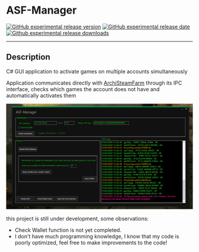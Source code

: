 # ASF-Manager

[![GitHub experimental release version](https://img.shields.io/github/release/Cappi1998/ASF-Manager/all.svg?label=Experimental&maxAge=600)](https://github.com/Cappi1998/ASF-Manager/releases)
[![GitHub experimental release date](https://img.shields.io/github/release-date-pre/Cappi1998/ASF-Manager.svg?label=Released&maxAge=600)](https://github.com/Cappi1998/ASF-Manager/releases)
[![Github experimental release downloads](https://img.shields.io/github/downloads-pre/Cappi1998/ASF-Manager/latest/total.svg?label=Downloads&maxAge=600)](https://github.com/Cappi1998/ASF-Manager/releases)

---

## Description

C# GUI application to activate games on multiple accounts simultaneously

Application communicates directly with [ArchiSteamFarm](https://github.com/JustArchiNET/ArchiSteamFarm) through its IPC interface, checks which games the account does not have and automatically activates them

![](Screenshots/Gui.png)



this project is still under development, some observations:

- Check Wallet function is not yet completed.
- I don't have much programming knowledge, I know that my code is poorly optimized, feel free to make improvements to the code!
